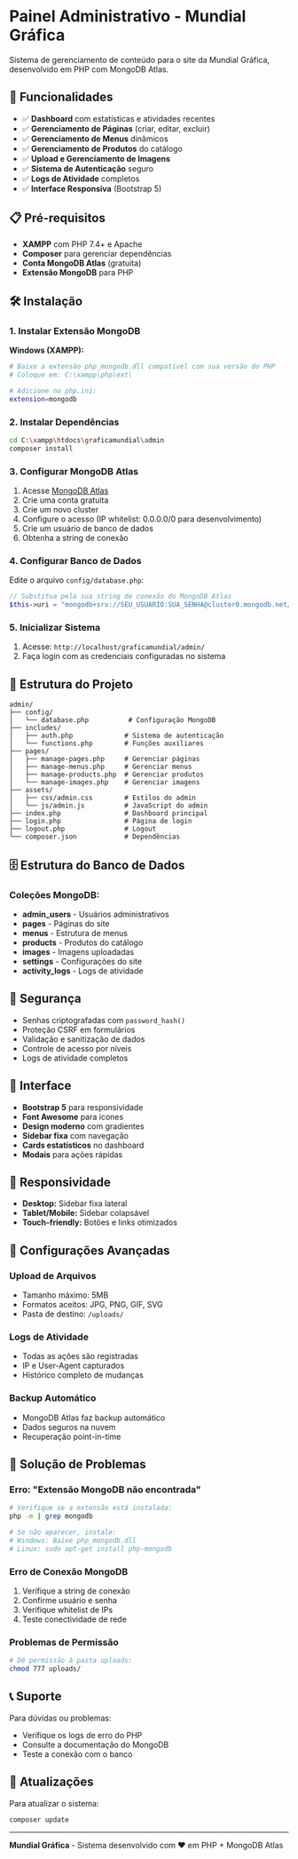 # Painel Administrativo - Mundial Gráfica

Sistema de gerenciamento de conteúdo para o site da Mundial Gráfica, desenvolvido em PHP com MongoDB Atlas.

## 🚀 Funcionalidades

- ✅ **Dashboard** com estatísticas e atividades recentes
- ✅ **Gerenciamento de Páginas** (criar, editar, excluir)
- ✅ **Gerenciamento de Menus** dinâmicos
- ✅ **Gerenciamento de Produtos** do catálogo
- ✅ **Upload e Gerenciamento de Imagens**
- ✅ **Sistema de Autenticação** seguro
- ✅ **Logs de Atividade** completos
- ✅ **Interface Responsiva** (Bootstrap 5)

## 📋 Pré-requisitos

- **XAMPP** com PHP 7.4+ e Apache
- **Composer** para gerenciar dependências
- **Conta MongoDB Atlas** (gratuita)
- **Extensão MongoDB** para PHP

## 🛠️ Instalação

### 1. Instalar Extensão MongoDB

**Windows (XAMPP):**
```bash
# Baixe a extensão php_mongodb.dll compatível com sua versão do PHP
# Coloque em: C:\xampp\php\ext\

# Adicione no php.ini:
extension=mongodb
```

### 2. Instalar Dependências

```bash
cd C:\xampp\htdocs\graficamundial\admin
composer install
```

### 3. Configurar MongoDB Atlas

1. Acesse [MongoDB Atlas](https://www.mongodb.com/atlas)
2. Crie uma conta gratuita
3. Crie um novo cluster
4. Configure o acesso (IP whitelist: 0.0.0.0/0 para desenvolvimento)
5. Crie um usuário de banco de dados
6. Obtenha a string de conexão

### 4. Configurar Banco de Dados

Edite o arquivo `config/database.php`:

```php
// Substitua pela sua string de conexão do MongoDB Atlas
$this->uri = "mongodb+srv://SEU_USUARIO:SUA_SENHA@cluster0.mongodb.net/graficamundial?retryWrites=true&w=majority";
```

### 5. Inicializar Sistema

1. Acesse: `http://localhost/graficamundial/admin/`
2. Faça login com as credenciais configuradas no sistema

## 📁 Estrutura do Projeto

```
admin/
├── config/
│   └── database.php          # Configuração MongoDB
├── includes/
│   ├── auth.php             # Sistema de autenticação
│   └── functions.php        # Funções auxiliares
├── pages/
│   ├── manage-pages.php     # Gerenciar páginas
│   ├── manage-menus.php     # Gerenciar menus
│   ├── manage-products.php  # Gerenciar produtos
│   └── manage-images.php    # Gerenciar imagens
├── assets/
│   ├── css/admin.css        # Estilos do admin
│   └── js/admin.js          # JavaScript do admin
├── index.php                # Dashboard principal
├── login.php                # Página de login
├── logout.php               # Logout
└── composer.json            # Dependências
```

## 🗄️ Estrutura do Banco de Dados

### Coleções MongoDB:

- **admin_users** - Usuários administrativos
- **pages** - Páginas do site
- **menus** - Estrutura de menus
- **products** - Produtos do catálogo
- **images** - Imagens uploadadas
- **settings** - Configurações do site
- **activity_logs** - Logs de atividade

## 🔐 Segurança

- Senhas criptografadas com `password_hash()`
- Proteção CSRF em formulários
- Validação e sanitização de dados
- Controle de acesso por níveis
- Logs de atividade completos

## 🎨 Interface

- **Bootstrap 5** para responsividade
- **Font Awesome** para ícones
- **Design moderno** com gradientes
- **Sidebar fixa** com navegação
- **Cards estatísticos** no dashboard
- **Modais** para ações rápidas

## 📱 Responsividade

- **Desktop:** Sidebar fixa lateral
- **Tablet/Mobile:** Sidebar colapsável
- **Touch-friendly:** Botões e links otimizados

## 🔧 Configurações Avançadas

### Upload de Arquivos
- Tamanho máximo: 5MB
- Formatos aceitos: JPG, PNG, GIF, SVG
- Pasta de destino: `/uploads/`

### Logs de Atividade
- Todas as ações são registradas
- IP e User-Agent capturados
- Histórico completo de mudanças

### Backup Automático
- MongoDB Atlas faz backup automático
- Dados seguros na nuvem
- Recuperação point-in-time

## 🚨 Solução de Problemas

### Erro: "Extensão MongoDB não encontrada"
```bash
# Verifique se a extensão está instalada:
php -m | grep mongodb

# Se não aparecer, instale:
# Windows: Baixe php_mongodb.dll
# Linux: sudo apt-get install php-mongodb
```

### Erro de Conexão MongoDB
1. Verifique a string de conexão
2. Confirme usuário e senha
3. Verifique whitelist de IPs
4. Teste conectividade de rede

### Problemas de Permissão
```bash
# Dê permissão à pasta uploads:
chmod 777 uploads/
```

## 📞 Suporte

Para dúvidas ou problemas:
- Verifique os logs de erro do PHP
- Consulte a documentação do MongoDB
- Teste a conexão com o banco

## 🔄 Atualizações

Para atualizar o sistema:
```bash
composer update
```

---

**Mundial Gráfica** - Sistema desenvolvido com ❤️ em PHP + MongoDB Atlas